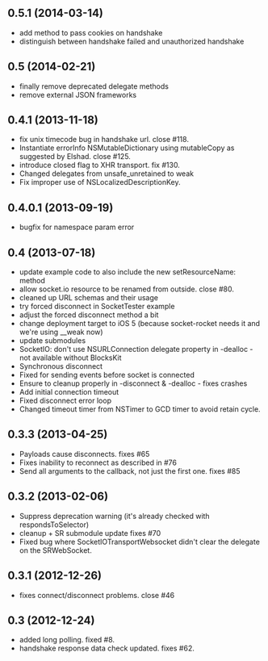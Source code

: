 ## 0.5.1 (2014-03-14)

  - add method to pass cookies on handshake
  - distinguish between handshake failed and unauthorized handshake


## 0.5 (2014-02-21)

  - finally remove deprecated delegate methods
  - remove external JSON frameworks


## 0.4.1 (2013-11-18)

  - fix unix timecode bug in handshake url. close #118.
  - Instantiate errorInfo NSMutableDictionary using mutableCopy as suggested by Elshad. close #125.
  - introduce closed flag to XHR transport. fix #130.
  - Changed delegates from unsafe_unretained to weak
  - Fix improper use of NSLocalizedDescriptionKey.


## 0.4.0.1 (2013-09-19)

  - bugfix for namespace param error


## 0.4 (2013-07-18)

  - update example code to also include the new setResourceName: method
  - allow socket.io resource to be renamed from outside. close #80.
  - cleaned up URL schemas and their usage
  - try forced disconnect in SocketTester example
  - adjust the forced disconnect method a bit
  - change deployment target to iOS 5 (because socket-rocket needs it and we're using __weak now)
  - update submodules
  - SocketIO: don't use NSURLConnection delegate property in -dealloc - not available without BlocksKit
  - Synchronous disconnect
  - Fixed for sending events before socket is connected
  - Ensure to cleanup properly in -disconnect & -dealloc - fixes crashes
  - Add initial connection timeout
  - Fixed disconnect error loop
  - Changed timeout timer from NSTimer to GCD timer to avoid retain cycle.


## 0.3.3 (2013-04-25)

  - Payloads cause disconnects. fixes #65
  - Fixes inability to reconnect as described in #76
  - Send all arguments to the callback, not just the first one. fixes #85


## 0.3.2 (2013-02-06)

  - Suppress deprecation warning (it's already checked with respondsToSelector)
  - cleanup + SR submodule update fixes #70
  - Fixed bug where SocketIOTransportWebsocket didn't clear the delegate on the SRWebSocket.


## 0.3.1 (2012-12-26)

  - fixes connect/disconnect problems. close #46


## 0.3 (2012-12-24)

  - added long polling. fixed #8.
  - handshake response data check updated. fixes #62.
